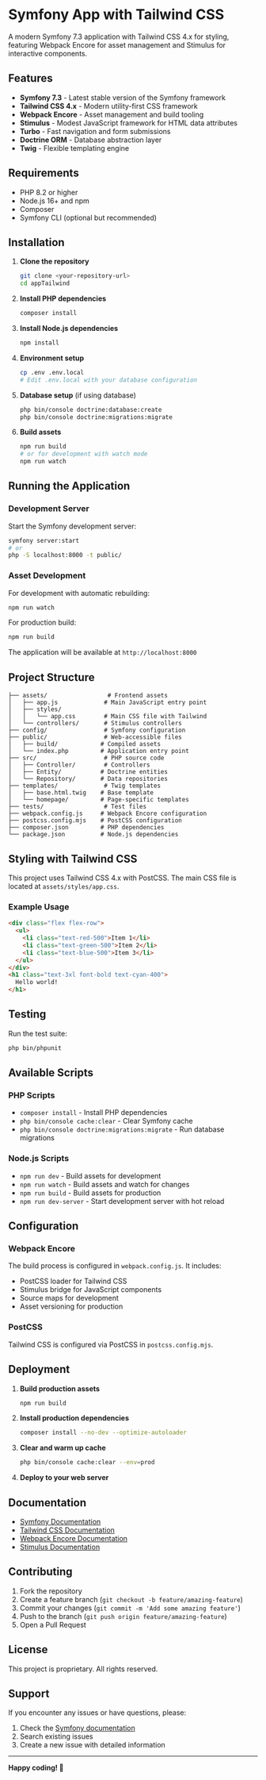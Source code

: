 # Symfony App with Tailwind CSS

A modern Symfony 7.3 application with Tailwind CSS 4.x for styling, featuring Webpack Encore for asset management and Stimulus for interactive components.

## Features

- **Symfony 7.3** - Latest stable version of the Symfony framework
- **Tailwind CSS 4.x** - Modern utility-first CSS framework
- **Webpack Encore** - Asset management and build tooling
- **Stimulus** - Modest JavaScript framework for HTML data attributes
- **Turbo** - Fast navigation and form submissions
- **Doctrine ORM** - Database abstraction layer
- **Twig** - Flexible templating engine

## Requirements

- PHP 8.2 or higher
- Node.js 16+ and npm
- Composer
- Symfony CLI (optional but recommended)

## Installation

1. **Clone the repository**
   ```bash
   git clone <your-repository-url>
   cd appTailwind
   ```

2. **Install PHP dependencies**
   ```bash
   composer install
   ```

3. **Install Node.js dependencies**
   ```bash
   npm install
   ```

4. **Environment setup**
   ```bash
   cp .env .env.local
   # Edit .env.local with your database configuration
   ```

5. **Database setup** (if using database)
   ```bash
   php bin/console doctrine:database:create
   php bin/console doctrine:migrations:migrate
   ```

6. **Build assets**
   ```bash
   npm run build
   # or for development with watch mode
   npm run watch
   ```

## Running the Application

### Development Server

Start the Symfony development server:
```bash
symfony server:start
# or
php -S localhost:8000 -t public/
```

### Asset Development

For development with automatic rebuilding:
```bash
npm run watch
```

For production build:
```bash
npm run build
```

The application will be available at `http://localhost:8000`

## Project Structure

```
├── assets/                 # Frontend assets
│   ├── app.js             # Main JavaScript entry point
│   ├── styles/
│   │   └── app.css        # Main CSS file with Tailwind
│   └── controllers/       # Stimulus controllers
├── config/                # Symfony configuration
├── public/                # Web-accessible files
│   ├── build/            # Compiled assets
│   └── index.php         # Application entry point
├── src/                   # PHP source code
│   ├── Controller/        # Controllers
│   ├── Entity/           # Doctrine entities
│   └── Repository/       # Data repositories
├── templates/             # Twig templates
│   ├── base.html.twig    # Base template
│   └── homepage/         # Page-specific templates
├── tests/                 # Test files
├── webpack.config.js     # Webpack Encore configuration
├── postcss.config.mjs    # PostCSS configuration
├── composer.json         # PHP dependencies
└── package.json          # Node.js dependencies
```

## Styling with Tailwind CSS

This project uses Tailwind CSS 4.x with PostCSS. The main CSS file is located at `assets/styles/app.css`.

### Example Usage

```html
<div class="flex flex-row">
  <ul>
    <li class="text-red-500">Item 1</li>
    <li class="text-green-500">Item 2</li>
    <li class="text-blue-500">Item 3</li>
  </ul>
</div>
<h1 class="text-3xl font-bold text-cyan-400">
  Hello world!
</h1>
```

## Testing

Run the test suite:
```bash
php bin/phpunit
```

## Available Scripts

### PHP Scripts
- `composer install` - Install PHP dependencies
- `php bin/console cache:clear` - Clear Symfony cache
- `php bin/console doctrine:migrations:migrate` - Run database migrations

### Node.js Scripts
- `npm run dev` - Build assets for development
- `npm run watch` - Build assets and watch for changes
- `npm run build` - Build assets for production
- `npm run dev-server` - Start development server with hot reload

## Configuration

### Webpack Encore
The build process is configured in `webpack.config.js`. It includes:
- PostCSS loader for Tailwind CSS
- Stimulus bridge for JavaScript components
- Source maps for development
- Asset versioning for production

### PostCSS
Tailwind CSS is configured via PostCSS in `postcss.config.mjs`.

## Deployment

1. **Build production assets**
   ```bash
   npm run build
   ```

2. **Install production dependencies**
   ```bash
   composer install --no-dev --optimize-autoloader
   ```

3. **Clear and warm up cache**
   ```bash
   php bin/console cache:clear --env=prod
   ```

4. **Deploy to your web server**

## Documentation

- [Symfony Documentation](https://symfony.com/doc/current/index.html)
- [Tailwind CSS Documentation](https://tailwindcss.com/docs)
- [Webpack Encore Documentation](https://symfony.com/doc/current/frontend.html)
- [Stimulus Documentation](https://stimulus.hotwired.dev/)

## Contributing

1. Fork the repository
2. Create a feature branch (`git checkout -b feature/amazing-feature`)
3. Commit your changes (`git commit -m 'Add some amazing feature'`)
4. Push to the branch (`git push origin feature/amazing-feature`)
5. Open a Pull Request

## License

This project is proprietary. All rights reserved.

## Support

If you encounter any issues or have questions, please:
1. Check the [Symfony documentation](https://symfony.com/doc/current/index.html)
2. Search existing issues
3. Create a new issue with detailed information

---

**Happy coding! 🎉**
